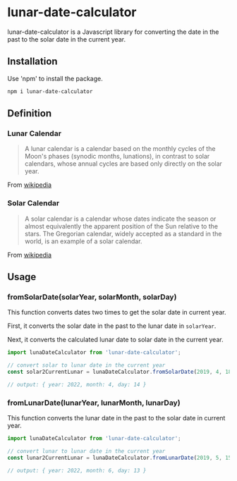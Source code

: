 # lunar-date-calculator

lunar-date-calculator is a Javascript library for converting the date in the past to the solar date in the current year.

## Installation

Use 'npm' to install the package.

```bash
npm i lunar-date-calculator
```

## Definition

### Lunar Calendar

> A lunar calendar is a calendar based on the monthly cycles of the Moon's phases (synodic months, lunations), in contrast to solar calendars, whose annual cycles are based only directly on the solar year. 


From [wikipedia](https://en.wikipedia.org/wiki/Lunar_calendar)

### Solar Calendar

> A solar calendar is a calendar whose dates indicate the season or almost equivalently the apparent position of the Sun relative to the stars. The Gregorian calendar, widely accepted as a standard in the world, is an example of a solar calendar. 


From [wikipedia](https://en.wikipedia.org/wiki/Solar_calendar)


## Usage

### fromSolarDate(solarYear, solarMonth, solarDay)

This function converts dates two times to get the solar date in current year.

First, it converts the solar date in the past to the lunar date in `solarYear`. 

Next, it converts the calculated lunar date to solar date in the current year.

```javascript
import lunaDateCalculator from 'lunar-date-calculator';

// convert solar to lunar date in the current year
const solar2CurrentLunar = lunaDateCalculator.fromSolarDate(2019, 4, 18);

// output: { year: 2022, month: 4, day: 14 }

```

### fromLunarDate(lunarYear, lunarMonth, lunarDay)

This function converts the lunar date in the past to the solar date in current year.


```javascript
import lunaDateCalculator from 'lunar-date-calculator';

// convert lunar to lunar date in the current year
const lunar2CurrentLunar = lunaDateCalculator.fromLunarDate(2019, 5, 15);

// output: { year: 2022, month: 6, day: 13 }

```